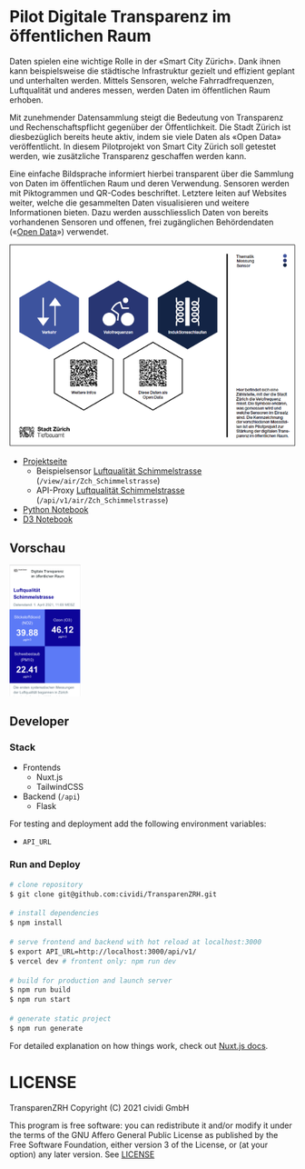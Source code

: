 # Pilot Digitale Transparenz im öffentlichen Raum

Daten spielen eine wichtige Rolle in der «Smart City Zürich». Dank ihnen kann beispielsweise die städtische Infrastruktur gezielt und effizient geplant und unterhalten werden. Mittels Sensoren, welche Fahrradfrequenzen, Luftqualität und anderes messen, werden Daten im öffentlichen Raum erhoben.

Mit zunehmender Datensammlung steigt die Bedeutung von Transparenz und Rechenschaftspflicht gegenüber der Öffentlichkeit. Die Stadt Zürich ist diesbezüglich bereits heute aktiv, indem sie viele Daten als «Open Data» veröffentlicht. In diesem Pilotprojekt von Smart City Zürich soll getestet werden, wie zusätzliche Transparenz geschaffen werden kann.

Eine einfache Bildsprache informiert hierbei transparent über die Sammlung von Daten im öffentlichen Raum und deren Verwendung. Sensoren werden mit Piktogrammen und QR-Codes beschriftet. Letztere leiten auf Websites weiter, welche die gesammelten Daten visualisieren und weitere Informationen bieten. Dazu werden ausschliesslich Daten von bereits vorhandenen Sensoren und offenen, frei zugänglichen Behördendaten («[Open Data](https://www.stadt-zuerich.ch/opendata.secure.html)») verwendet.

![](static/signaletik.png)

- [Projektseite](https://transparenzrh.vercel.app)
  - Beispielsensor [Luftqualität Schimmelstrasse](https://transparenzrh.vercel.app/view/air/Zch_Schimmelstrasse) (`/view/air/Zch_Schimmelstrasse`)
  - API-Proxy [Luftqualität Schimmelstrasse](https://transparenzrh.vercel.app/api/v1/air/Zch_Schimmelstrasse) (`/api/v1/air/Zch_Schimmelstrasse`)
- [Python Notebook](https://github.com/Brieden/mixed/blob/main/stick-it-open.ipynb)
- [D3 Notebook](https://observablehq.com/@n0rdlicht/transparenzrh)

## Vorschau

<img src="static/sensor-view-luftqualitaet.png" width="125px">

## Developer

### Stack

- Frontends
  - Nuxt.js
  - TailwindCSS
- Backend (`/api`)
  - Flask

For testing and deployment add the following environment variables:

- `API_URL`

### Run and Deploy

```bash
# clone repository
$ git clone git@github.com:cividi/TransparenZRH.git

# install dependencies
$ npm install

# serve frontend and backend with hot reload at localhost:3000
$ export API_URL=http://localhost:3000/api/v1/
$ vercel dev # frontent only: npm run dev

# build for production and launch server
$ npm run build
$ npm run start

# generate static project
$ npm run generate
```

For detailed explanation on how things work, check out [Nuxt.js docs](https://nuxtjs.org).

# LICENSE

TransparenZRH
Copyright (C) 2021 cividi GmbH

This program is free software: you can redistribute it and/or modify
it under the terms of the GNU Affero General Public License as published by
the Free Software Foundation, either version 3 of the License, or
(at your option) any later version. See [LICENSE](LICENSE)

